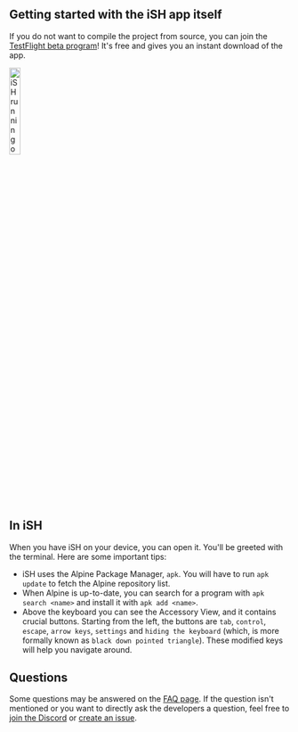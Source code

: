 ## Getting started with the iSH app itself
If you do not want to compile the project from source, you can join the [TestFlight beta program](https://testflight.apple.com/join/97i7KM8O)! It's free and gives you an instant download of the app.

<img src="https://ish.app/assets/front-iphonex.png" alt="iSH running on an iPhone" width="20%" /> 

## In iSH
When you have iSH on your device, you can open it. You'll be greeted with the terminal. Here are some important tips:
- iSH uses the Alpine Package Manager, `apk`. You will have to run `apk update` to fetch the Alpine repository list.
- When Alpine is up-to-date, you can search for a program with `apk search <name>` and install it with `apk add <name>`.
- Above the keyboard you can see the Accessory View, and it contains crucial buttons. Starting from the left, the buttons are `tab`, `control`, `escape`, `arrow keys`, `settings` and `hiding the keyboard` (which, is more formally known as `black down pointed triangle`). These modified keys will help you navigate around.

## Questions
Some questions may be answered on the [FAQ page](https://github.com/tbodt/ish/wiki/FAQ). If the question isn't mentioned or you want to directly ask the developers a question, feel free to [join the Discord](https://discord.gg/SndDh5y) or [create an issue](https://github.com/tbodt/ish/issues/new).